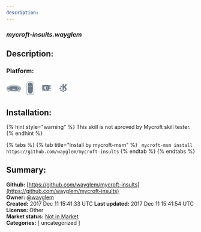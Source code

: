 ```yaml
---
description: 
---
```


### _mycroft-insults.wayglem_  
## Description:  
  
### Platform:  
 ![Mark I](../.gitbook/assets/mark-1-icon.png)  ![Mark II](../.gitbook/assets/mark-2-icon.png)  ![Picroft](../.gitbook/assets/picroft-icon.png)  ![plasmoid](../.gitbook/assets/kde.png)   
## Installation:  
{% hint style="warning" %}
This skill is not aproved by Mycroft skill tester.
{% endhint %}
    
{% tabs %}
{% tab title="Install by mycroft-msm" %}
``` mycroft-msm install https://github.com/wayglem/mycroft-insults```
{% endtab %}
  {% endtabs %}
    
## Summary:  
**Github:** [https://github.com/wayglem/mycroft-insults](https://github.com/wayglem/mycroft-insults)  
**Owner:** [@wayglem](https://github.com/wayglem)  
**Created:** 2017 Dec 11 15:41:33 UTC  **Last updated:** 2017 Dec 11 15:41:54 UTC  
**License:** Other  
**Market status:** [Not in Market](https://market.mycroft.ai/skill/)  
**Categories:** [ uncategorized ]   
